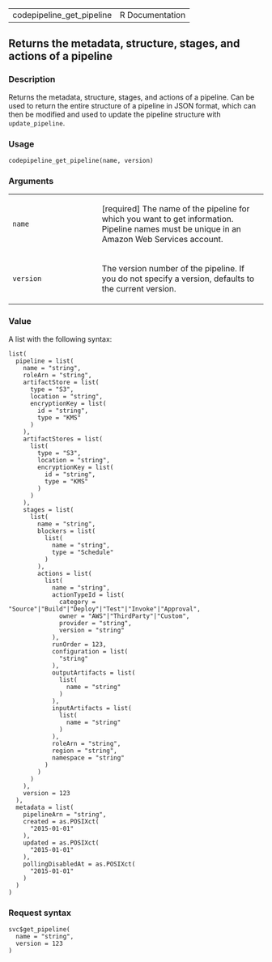 <table style="width: 100%;">
<tbody>
<tr class="odd">
<td>codepipeline_get_pipeline</td>
<td style="text-align: right;">R Documentation</td>
</tr>
</tbody>
</table>

## Returns the metadata, structure, stages, and actions of a pipeline

### Description

Returns the metadata, structure, stages, and actions of a pipeline. Can
be used to return the entire structure of a pipeline in JSON format,
which can then be modified and used to update the pipeline structure
with `update_pipeline`.

### Usage

    codepipeline_get_pipeline(name, version)

### Arguments

<table>
<colgroup>
<col style="width: 35%" />
<col style="width: 65%" />
</colgroup>
<tbody>
<tr class="odd">
<td><code id="codepipeline_get_pipeline_:_name">name</code></td>
<td><p>[required] The name of the pipeline for which you want to get
information. Pipeline names must be unique in an Amazon Web Services
account.</p></td>
</tr>
<tr class="even">
<td><code id="codepipeline_get_pipeline_:_version">version</code></td>
<td><p>The version number of the pipeline. If you do not specify a
version, defaults to the current version.</p></td>
</tr>
</tbody>
</table>

### Value

A list with the following syntax:

    list(
      pipeline = list(
        name = "string",
        roleArn = "string",
        artifactStore = list(
          type = "S3",
          location = "string",
          encryptionKey = list(
            id = "string",
            type = "KMS"
          )
        ),
        artifactStores = list(
          list(
            type = "S3",
            location = "string",
            encryptionKey = list(
              id = "string",
              type = "KMS"
            )
          )
        ),
        stages = list(
          list(
            name = "string",
            blockers = list(
              list(
                name = "string",
                type = "Schedule"
              )
            ),
            actions = list(
              list(
                name = "string",
                actionTypeId = list(
                  category = "Source"|"Build"|"Deploy"|"Test"|"Invoke"|"Approval",
                  owner = "AWS"|"ThirdParty"|"Custom",
                  provider = "string",
                  version = "string"
                ),
                runOrder = 123,
                configuration = list(
                  "string"
                ),
                outputArtifacts = list(
                  list(
                    name = "string"
                  )
                ),
                inputArtifacts = list(
                  list(
                    name = "string"
                  )
                ),
                roleArn = "string",
                region = "string",
                namespace = "string"
              )
            )
          )
        ),
        version = 123
      ),
      metadata = list(
        pipelineArn = "string",
        created = as.POSIXct(
          "2015-01-01"
        ),
        updated = as.POSIXct(
          "2015-01-01"
        ),
        pollingDisabledAt = as.POSIXct(
          "2015-01-01"
        )
      )
    )

### Request syntax

    svc$get_pipeline(
      name = "string",
      version = 123
    )
